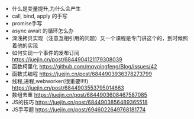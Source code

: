 + 什么是变量提升,为什么会产生 
+ call, bind, apply 的手写
+ promise手写
+ async await 的循环怎么办
+ 深浅拷贝实现（注意互相引用的问题）又一个课程是专门讲这个的，到时候照着他的实现
+ 如何实现一个事件的发布订阅 https://juejin.cn/post/6844904121179308039
+ 函数柯里化 https://github.com/mqyqingfeng/Blog/issues/42
+ 函数式编程 https://juejin.cn/post/6844903936378273799
+ 线程,进程,webworker(很重要!!!!) https://juejin.cn/post/6844903553795014663
+ 数组去重 https://juejin.cn/post/6844903608467587085
+ JS的技巧 https://juejin.cn/post/6844903856489365518
+ JS手写题 https://juejin.cn/post/6946022649768181774